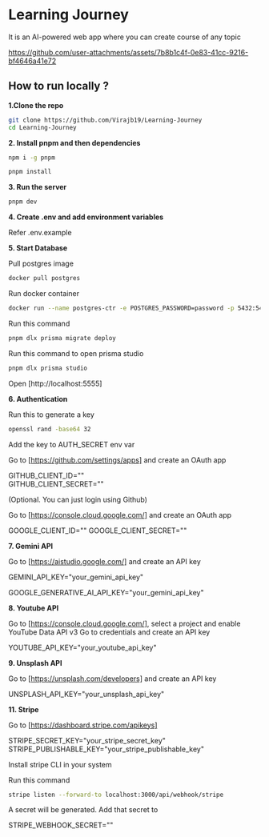 # Learning Journey

It is an AI-powered web app where you can create course of any topic 

https://github.com/user-attachments/assets/7b8b1c4f-0e83-41cc-9216-bf4646a41e72

## How to run locally ?

**1.Clone the repo**

```bash 
git clone https://github.com/Virajb19/Learning-Journey
cd Learning-Journey
```

**2. Install pnpm and then dependencies**

```bash 
npm i -g pnpm
```
```bash
pnpm install
```

**3. Run the server**

```bash
pnpm dev
```

**4. Create .env and add environment variables**

Refer .env.example

**5. Start Database**

Pull postgres image

```bash
docker pull postgres
```
Run docker container

```bash
docker run --name postgres-ctr -e POSTGRES_PASSWORD=password -p 5432:5432 -d postgres

```
Run this command

```bash
pnpm dlx prisma migrate deploy
```

Run this command to open prisma studio

```bash
pnpm dlx prisma studio
```
Open [http://localhost:5555]

**6. Authentication**

Run this to generate a key

```bash
openssl rand -base64 32
```

Add the key to AUTH_SECRET env var

Go to [https://github.com/settings/apps] and create an OAuth app

GITHUB_CLIENT_ID=""  
GITHUB_CLIENT_SECRET=""  

(Optional. You can just login using Github)

Go to [https://console.cloud.google.com/] and create an OAuth app

GOOGLE_CLIENT_ID="" GOOGLE_CLIENT_SECRET=""

**7. Gemini API**

Go to [https://aistudio.google.com/] and create an API key

GEMINI_API_KEY="your_gemini_api_key"

GOOGLE_GENERATIVE_AI_API_KEY="your_gemini_api_key"

**8. Youtube API**

Go to [https://console.cloud.google.com/], select a project and enable YouTube Data API v3
Go to credentials and create an API key

YOUTUBE_API_KEY="your_youtube_api_key"

**9. Unsplash API**

Go to [https://unsplash.com/developers] and create an API key

UNSPLASH_API_KEY="your_unsplash_api_key"

**11. Stripe**

Go to [https://dashboard.stripe.com/apikeys]

STRIPE_SECRET_KEY="your_stripe_secret_key"
STRIPE_PUBLISHABLE_KEY="your_stripe_publishable_key"

Install stripe CLI in your system

Run this command

```bash
stripe listen --forward-to localhost:3000/api/webhook/stripe
```

A secret will be generated. Add that secret to 

STRIPE_WEBHOOK_SECRET=""

